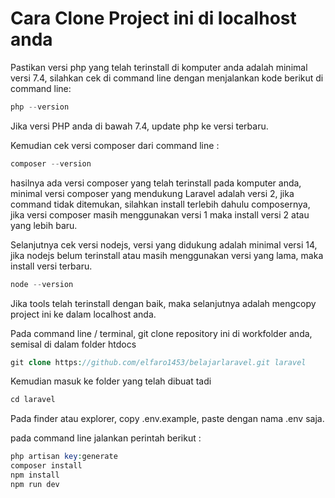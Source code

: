 # Cara Clone Project ini di localhost anda

Pastikan versi php yang telah terinstall di komputer anda adalah minimal versi 7.4, silahkan cek di command line dengan menjalankan kode berikut di command line:

```php
php --version
```

Jika versi PHP anda di bawah 7.4, update php ke versi terbaru.

Kemudian cek versi composer dari command line :

```php
composer --version
```

hasilnya ada versi composer yang telah terinstall pada komputer anda, minimal versi composer yang mendukung Laravel adalah versi 2, jika command tidak ditemukan, silahkan install terlebih dahulu composernya, jika versi composer masih menggunakan versi 1 maka install versi 2 atau yang lebih baru.

Selanjutnya cek versi nodejs, versi yang didukung adalah minimal versi 14, jika nodejs belum terinstall atau masih menggunakan versi yang lama, maka install versi terbaru.

```php
node --version
```

Jika tools telah terinstall dengan baik, maka selanjutnya adalah mengcopy project ini ke dalam localhost anda.

Pada command line / terminal, git clone repository ini di workfolder anda, semisal di dalam folder htdocs

```php
git clone https://github.com/elfaro1453/belajarlaravel.git laravel
```

Kemudian masuk ke folder yang telah dibuat tadi

```php
cd laravel
```

Pada finder atau explorer, copy .env.example, paste dengan nama .env saja.

pada command line jalankan perintah berikut :

```php
php artisan key:generate
composer install
npm install
npm run dev
```
